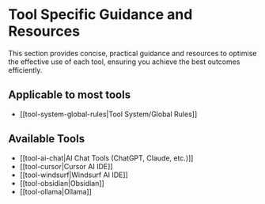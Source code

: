 # Tool Specific Guidance and Resources

This section provides concise, practical guidance and resources to optimise the effective use of each tool, ensuring you achieve the best outcomes efficiently.

## Applicable to most tools
- [[tool-system-global-rules|Tool System/Global Rules]]

## Available Tools
- [[tool-ai-chat|AI Chat Tools (ChatGPT, Claude, etc.)]]
- [[tool-cursor|Cursor AI IDE]]
- [[tool-windsurf|Windsurf AI IDE]]
- [[tool-obsidian|Obsidian]]
- [[tool-ollama|Ollama]]
